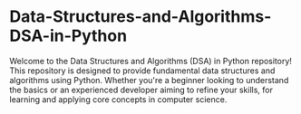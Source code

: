 # Data-Structures-and-Algorithms-DSA-in-Python
Welcome to the Data Structures and Algorithms (DSA) in Python repository! This repository is designed to provide  fundamental data structures and algorithms using Python. Whether you're a beginner looking to understand the basics or an experienced developer aiming to refine your skills, for learning and applying core concepts in computer science.
